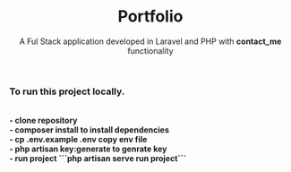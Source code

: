 <h1 align="center">Portfolio</h1>

<p align="center">A Ful Stack application developed in Laravel and PHP with <b> contact_me </b> functionality</p>
<br/>
<h3>To run this project locally.</h3><br/>
<b> -  clone repository<br/>
<b> - composer install to install dependencies<br/>
<b> - cp .env.example .env copy env file<br/>
<b> - php artisan key:generate to genrate key <br/>
    <b> - run project </b> ```php artisan serve run project```


